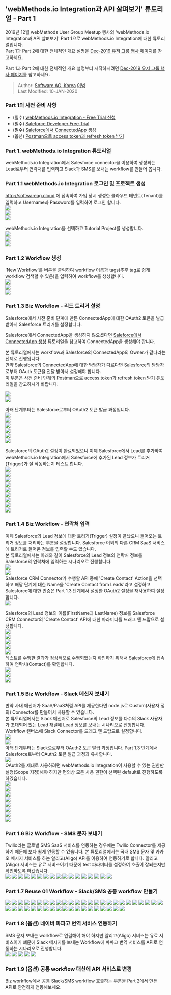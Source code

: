   ## 'webMethods.io Integration과 API 살펴보기' 튜토리얼 - Part 1  
  2019년 12월 webMethods User Group Meetup 행사의 'webMethods.io Integration과 API 살펴보기' Part 1으로 webMethods.io Integration에 대한 튜토리얼입니다.  
  Part 1과 Part 2에 대한 전체적인 개요 설명을 [Dec-2019 유저 그룹 행사 페이지](https://github.com/SoftwareAG-Korea/tutorials/blob/master/UserGroup/Dec-2019/wmio+integration+api/)를 참고하세요.  
  
  Part 1과 Part 2에 대한 전체적인 개요 설명부터 시작하시려면 [Dec-2019 유저 그룹 행사 페이지](https://github.com/SoftwareAG-Korea/tutorials/blob/master/UserGroup/Dec-2019/wmio+integration+api/)를 참고하세요.  
  
  > Author: [Software AG, Korea](https://www.softwareag.com/kr/) [이범](https://github.com/billybeom)  
  > Last Modified: 10-JAN-2020  
  
  
  ### Part 1의 사전 준비 사항    
  * (필수) [webMethods.io Integration - Free Trial 신청](https://github.com/SoftwareAG-Korea/tutorials/blob/master/UserGroup/Dec-2019/wmio+integration+api/Prerequisite/README.preq1.md)  
  * (필수) [Saleforce Developer Free Trial](https://github.com/SoftwareAG-Korea/tutorials/blob/master/UserGroup/Dec-2019/wmio+integration+api/Prerequisite/README.preq2.md)  
  * (필수) [Saleforce에서 ConnectedApp 생성](https://github.com/SoftwareAG-Korea/tutorials/blob/master/UserGroup/Dec-2019/wmio+integration+api/Prerequisite/README.preq3.md)  
  * (옵션) [Postman으로 access token과 refresh token 받기](https://github.com/SoftwareAG-Korea/tutorials/blob/master/UserGroup/Dec-2019/wmio+integration+api/Prerequisite/README.preq4.md)  
  
  ### Part 1. webMethods.io Integration 튜토리얼  
  webMethods.io Integration에서 Salesforce connector을 이용하여 생성되는 Lead로부터 연락처를 입력하고 Slack과 SMS를 보내는 workflow를 만들어 봅니다.  
  
  ### Part 1.1 webMethods.io Integration 로그인 및 프로젝트 생성
  http://softwareag.cloud 에 접속하여 가입 당시 생성한 클라우드 테넌트(Tenant)를 입력하고 Username과 Password를 입력하여 로그인 합니다.  
  ![](./images/part.1-1.webMethods.io.01.png)  
  ![](./images/part.1-1.webMethods.io.02.png)  
  ![](./images/part.1-1.webMethods.io.03.png)  
  
  webMethods.io Integration을 선택하고 Tutorial Project를 생성합니다.   
  ![](./images/part.1-1.webMethods.io.04.png)  
  ![](./images/part.1-1.webMethods.io.05.png)  
  ![](./images/part.1-1.webMethods.io.06.png)  
  
  
  ### Part 1.2 Workflow 생성  
  'New Workflow'를 버튼을 클릭하여 workflow 이름과 tags(추후 tag로 쉽게 workflow 검색할 수 있음)을 입력하여 workflow를 생성합니다.  
  ![](./images/part.1-2.webMethods.io.Create.Workflow.01.png)  
  ![](./images/part.1-2.webMethods.io.Create.Workflow.02.png)  
  ![](./images/part.1-2.webMethods.io.Create.Workflow.03.png)  
  
  
  ### Part 1.3 Biz Workflow - 리드 트리거 설정  
  Salesforce에서 사전 준비 단계에 만든 ConnectedApp에 대한 OAuth2 토큰을 발급 받아서 Salesforce 트리거를 설정합니다. 
  
  Salesforce에서 ConnectedApp을 생성하지 않으셨다면 [Saleforce에서 ConnectedApp 생성](https://github.com/SoftwareAG-Korea/tutorials/blob/master/UserGroup/Dec-2019/wmio+integration+api/Prerequisite/README.preq3.md) 튜토리얼을 참고하여 ConnectedApp을 생성해야 합니다.  

  본 튜토리얼에서는 workflow과 Salesforce의 ConnectedApp의 Owner가 같다라는 전제로 진행됩니다.  
  만약 Salesforce의 ConnectedApp에 대한 담당자가 다르다면 Salesforce의 담당자로부터 OAuth 토근을 전달 받아서 설정해야 합니다.  
  이 부분은 사전 준비 단계의 [Postman으로 access token과 refresh token 받기](https://github.com/SoftwareAG-Korea/tutorials/blob/master/UserGroup/Dec-2019/wmio+integration+api/Prerequisite/README.preq4.md) 튜토리얼을 참고하시기 바랍니다.  
  
  ![](./images/part.1-3.webMethods.io.Workflow.Trigger.Leads.01.png)  
  ![](./images/part.1-3.webMethods.io.Workflow.Trigger.Leads.02.png)  
  
  아래 단계부터는 Salesforce로부터 OAuth2 토큰 발급 과정입니다.  
  ![](./images/part.1-3.webMethods.io.Workflow.Trigger.Leads.03.png)  
  ![](./images/part.1-3.webMethods.io.Workflow.Trigger.Leads.04.png)  
  ![](./images/part.1-3.webMethods.io.Workflow.Trigger.Leads.05.png)  
  ![](./images/part.1-3.webMethods.io.Workflow.Trigger.Leads.06.png)  
  ![](./images/part.1-3.webMethods.io.Workflow.Trigger.Leads.07.png)  
  ![](./images/part.1-3.webMethods.io.Workflow.Trigger.Leads.08.png)  
  
  Salesforce의 OAuth2 설정이 완료되었으니 이제 Salesforce에서 Lead를 추가하여 webMethods.io Integration에서 Salesforce에 추가된 Lead 정보가 트리거(Trigger)가 잘 작동하는지 테스트 합니다.  
  ![](./images/part.1-3.webMethods.io.Workflow.Trigger.Leads.09.png)  
  ![](./images/part.1-3.webMethods.io.Workflow.Trigger.Leads.10.png)  
  ![](./images/part.1-3.webMethods.io.Workflow.Trigger.Leads.11.png)  
  ![](./images/part.1-3.webMethods.io.Workflow.Trigger.Leads.12.png)  
  ![](./images/part.1-3.webMethods.io.Workflow.Trigger.Leads.13.png)  
  ![](./images/part.1-3.webMethods.io.Workflow.Trigger.Leads.14.png)  
  ![](./images/part.1-3.webMethods.io.Workflow.Trigger.Leads.15.png)  
  ![](./images/part.1-3.webMethods.io.Workflow.Trigger.Leads.16.png)  
  ![](./images/part.1-3.webMethods.io.Workflow.Trigger.Leads.17.png)  
  
  
  ### Part 1.4 Biz Workflow - 연락처 입력  
  이제 Salesforce의 Lead 정보에 대한 트리거(Trigger) 설정이 끝났으니 들어오는 트리거 정보를 처리하는 부분을 설정합니다. Salesforce 이외의 다른 CRM SaaS 서비스에 트리거로 들어온 정보를 입력할 수도 있습니다.  
  본 튜토리얼에서는 아래와 같이 Salesforce의 Lead 정보의 연락처 정보를 Salesforce의 연락처에 입력하는 시나리오로 진행합니다.  
  ![](./images/part.1-4.webMethods.io.Workflow.Create.Contact.01.png)  
  ![](./images/part.1-4.webMethods.io.Workflow.Create.Contact.02.png)  
  Salesforce CRM Connector가 수행할 API 중에 'Create Contact' Action을 선택하고 해당 단계에 대한 Name을 'Create Contact from Leads'라고 설정하고 Salesforce에 대한 인증은 Part 1.3 단계에서 설정한 OAuth2 설정을 재사용하여 설정합니다.  
  ![](./images/part.1-4.webMethods.io.Workflow.Create.Contact.03.png)  
  
  Salesforce의 Lead 정보의 이름(FirstName과 LastName) 정보를 Salesforce CRM Connector의 'Create Contact' API에 대한 파라미터를 드래그 앤 드랍으로 설정합니다.  
  ![](./images/part.1-4.webMethods.io.Workflow.Create.Contact.04.png)  
  ![](./images/part.1-4.webMethods.io.Workflow.Create.Contact.05.png)  
  ![](./images/part.1-4.webMethods.io.Workflow.Create.Contact.06.png)  
  ![](./images/part.1-4.webMethods.io.Workflow.Create.Contact.07.png)  
  ![](./images/part.1-4.webMethods.io.Workflow.Create.Contact.08.png)  
  테스트를 수행한 결과가 정상적으로 수행되었는지 확인하기 위해서 Salesforce에 접속하여 연락처(Contact)를 확인합니다.  
  ![](./images/part.1-4.webMethods.io.Workflow.Create.Contact.09.png)  
  ![](./images/part.1-4.webMethods.io.Workflow.Create.Contact.10.png)  
  ![](./images/part.1-4.webMethods.io.Workflow.Create.Contact.11.png)  
  
  
  ### Part 1.5 Biz Workflow - Slack 메신저 보내기  
  만약 사내 메신저가 SaaS/PaaS처럼 API를 제공한다면 node.js로 Custom(사용자 정의) Connector를 만들어서 사용할 수 있습니다.  
  본 튜토리얼에서는 Slack 메신저로 Salesforce의 Lead 정보를 다수의 Slack 사용자가 초대되어 있는 Lead 채널에 Lead 정보를 보내는 시나리오로 진행합니다.  
  Workflow 캔버스에 Slack Connector를 드래그 앤 드랍으로 설정합니다.  
  ![](./images/part.1-5.webMethods.io.Workflow.Send.Message.Slack.01.png)  
  ![](./images/part.1-5.webMethods.io.Workflow.Send.Message.Slack.02.png)  
  아래 단계부터는 Slack으로부터 OAuth2 토큰 발급 과정입니다. Part 1.3 단계에서 Salesforce로부터 OAuth2 토큰 발급 과정과 유사합니다.   
  ![](./images/part.1-5.webMethods.io.Workflow.Send.Message.Slack.03.png)  
  OAuth2를 제대로 사용하려면 webMethods.io Integration이 사용할 수 있는 권한만 설정(Scope 지정)해야 하지만 편의상 모든 사용 권한이 선택된 default로 진행하도록 하겠습니다.  
  ![](./images/part.1-5.webMethods.io.Workflow.Send.Message.Slack.04.png)  
  ![](./images/part.1-5.webMethods.io.Workflow.Send.Message.Slack.05.png)  
  ![](./images/part.1-5.webMethods.io.Workflow.Send.Message.Slack.06.png)  
  ![](./images/part.1-5.webMethods.io.Workflow.Send.Message.Slack.07.png)  
  ![](./images/part.1-5.webMethods.io.Workflow.Send.Message.Slack.08.png)  
  ![](./images/part.1-5.webMethods.io.Workflow.Send.Message.Slack.09.png)  
  ![](./images/part.1-5.webMethods.io.Workflow.Send.Message.Slack.10.png)  
  ![](./images/part.1-5.webMethods.io.Workflow.Send.Message.Slack.11.png)  
  
  
  ### Part 1.6 Biz Workflow - SMS 문자 보내기  
  Twilio라는 글로벌 SMS SaaS 서비스를 연동하는 경우에는 Twilio Connector를 제공하기 때문에 보다 쉽게 연동할 수 있습니다. 본 튜토리얼에서는 국내 SMS 문자 및 카카오 메시지 서비스를 하는 알리고(Aligo) API를 이용하여 연동하기로 합니다. 알리고(Aligo) 서비스는 유료 서비스이기 때문에 test 파라미터를 설정하여 호출이 잘되는지만 확인하도록 하겠습니다.  
  ![](./images/part.1-6.webMethods.io.Workflow.Send.Message.SMS.01.png)
  ![](./images/part.1-6.webMethods.io.Workflow.Send.Message.SMS.02.png)
  ![](./images/part.1-6.webMethods.io.Workflow.Send.Message.SMS.03.png)
  ![](./images/part.1-6.webMethods.io.Workflow.Send.Message.SMS.04.png)
  ![](./images/part.1-6.webMethods.io.Workflow.Send.Message.SMS.05.png)
  ![](./images/part.1-6.webMethods.io.Workflow.Send.Message.SMS.06.png)
  ![](./images/part.1-6.webMethods.io.Workflow.Send.Message.SMS.07.png)
  ![](./images/part.1-6.webMethods.io.Workflow.Send.Message.SMS.08.png)
  ![](./images/part.1-6.webMethods.io.Workflow.Send.Message.SMS.09.png)
  ![](./images/part.1-6.webMethods.io.Workflow.Send.Message.SMS.10.png)
  ![](./images/part.1-6.webMethods.io.Workflow.Send.Message.SMS.11.png)
  ![](./images/part.1-6.webMethods.io.Workflow.Send.Message.SMS.12.png)
  ![](./images/part.1-6.webMethods.io.Workflow.Send.Message.SMS.13.png)
  ![](./images/part.1-6.webMethods.io.Workflow.Send.Message.SMS.14.png)
  ![](./images/part.1-6.webMethods.io.Workflow.Send.Message.SMS.15.png)
  ![](./images/part.1-6.webMethods.io.Workflow.Send.Message.SMS.16.png)
  ![](./images/part.1-6.webMethods.io.Workflow.Send.Message.SMS.17.png)
  
  
  ### Part 1.7 Reuse 01 Workflow - Slack/SMS 공통 workflow 만들기  
  ![](./images/part.1-7.webMethods.io.Workflow.Reuse.workflow.01.png)
  ![](./images/part.1-7.webMethods.io.Workflow.Reuse.workflow.02.png)
  ![](./images/part.1-7.webMethods.io.Workflow.Reuse.workflow.03.png)
  ![](./images/part.1-7.webMethods.io.Workflow.Reuse.workflow.04.png)
  ![](./images/part.1-7.webMethods.io.Workflow.Reuse.workflow.05.png)
  ![](./images/part.1-7.webMethods.io.Workflow.Reuse.workflow.06.png)
  ![](./images/part.1-7.webMethods.io.Workflow.Reuse.workflow.07.png)
  ![](./images/part.1-7.webMethods.io.Workflow.Reuse.workflow.08.png)
  ![](./images/part.1-7.webMethods.io.Workflow.Reuse.workflow.09.png)
  ![](./images/part.1-7.webMethods.io.Workflow.Reuse.workflow.10.png)
  ![](./images/part.1-7.webMethods.io.Workflow.Reuse.workflow.11.png)
  ![](./images/part.1-7.webMethods.io.Workflow.Reuse.workflow.12.png)
  ![](./images/part.1-7.webMethods.io.Workflow.Reuse.workflow.13.png)
  ![](./images/part.1-7.webMethods.io.Workflow.Reuse.workflow.14.png)
  ![](./images/part.1-7.webMethods.io.Workflow.Reuse.workflow.15.png)
  ![](./images/part.1-7.webMethods.io.Workflow.Reuse.workflow.16.png)
  ![](./images/part.1-7.webMethods.io.Workflow.Reuse.workflow.17.png)
  ![](./images/part.1-7.webMethods.io.Workflow.Reuse.workflow.18.png)
  ![](./images/part.1-7.webMethods.io.Workflow.Reuse.workflow.19.png)
  ![](./images/part.1-7.webMethods.io.Workflow.Reuse.workflow.20.png)
  ![](./images/part.1-7.webMethods.io.Workflow.Reuse.workflow.21.png)
  ![](./images/part.1-7.webMethods.io.Workflow.Reuse.workflow.22.png)
  ![](./images/part.1-7.webMethods.io.Workflow.Reuse.workflow.23.png)
  ![](./images/part.1-7.webMethods.io.Workflow.Reuse.workflow.24.png)
  ![](./images/part.1-7.webMethods.io.Workflow.Reuse.workflow.25.png)
  ![](./images/part.1-7.webMethods.io.Workflow.Reuse.workflow.26.png)
  ![](./images/part.1-7.webMethods.io.Workflow.Reuse.workflow.27.png)
  ![](./images/part.1-7.webMethods.io.Workflow.Reuse.workflow.28.png)
  ![](./images/part.1-7.webMethods.io.Workflow.Reuse.workflow.29.png)
  ![](./images/part.1-7.webMethods.io.Workflow.Reuse.workflow.30.png)
  ![](./images/part.1-7.webMethods.io.Workflow.Reuse.workflow.31.png)
  ![](./images/part.1-7.webMethods.io.Workflow.Reuse.workflow.32.png)
  ![](./images/part.1-7.webMethods.io.Workflow.Reuse.workflow.33.png)
  ![](./images/part.1-7.webMethods.io.Workflow.Reuse.workflow.34.png)
  ![](./images/part.1-7.webMethods.io.Workflow.Reuse.workflow.35.png)
  ![](./images/part.1-7.webMethods.io.Workflow.Reuse.workflow.36.png)
  ![](./images/part.1-7.webMethods.io.Workflow.Reuse.workflow.37.png)
  ![](./images/part.1-7.webMethods.io.Workflow.Reuse.workflow.38.png)
  ![](./images/part.1-7.webMethods.io.Workflow.Reuse.workflow.39.png)
  ![](./images/part.1-7.webMethods.io.Workflow.Reuse.workflow.40.png)
  ![](./images/part.1-7.webMethods.io.Workflow.Reuse.workflow.41.png)
  ![](./images/part.1-7.webMethods.io.Workflow.Reuse.workflow.42.png)
  ![](./images/part.1-7.webMethods.io.Workflow.Reuse.workflow.43.png)
  ![](./images/part.1-7.webMethods.io.Workflow.Reuse.workflow.44.png)
  
  
  ### Part 1.8 (옵션) 네이버 파파고 번역 서비스 연동하기  
  SMS 문자 보내는 workflow로 연결해야 해야 하지만 알리고(Aligo) 서비스는 유료 서비스이기 떄문에 Slack 메시지를 보내는 Workflow에 파파고 번역 서비스를 API로 연동하는 시나리오로 진행합니다.  
  ![](./images/part.1-8.Optional.Translate.01.png)
  ![](./images/part.1-8.Optional.Translate.02.png)
  ![](./images/part.1-8.Optional.Translate.03.png)
  ![](./images/part.1-8.Optional.Translate.04.png)
  ![](./images/part.1-8.Optional.Translate.05.png)
 
  
  
  ### Part 1.9 (옵션) 공통 workflow 대신에 API 서비스로 변경
  Biz workflow에서 공통 Slack/SMS workflow 호출하는 부분을 Part 2에서 만든 API로 안전하게 연동해보세요.
  
  
